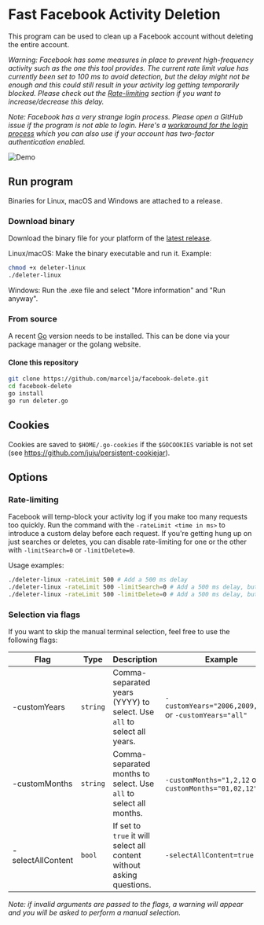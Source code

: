 # Fast Facebook Activity Deletion

This program can be used to clean up a Facebook account without deleting the entire account.

_Warning: Facebook has some measures in place to prevent high-frequency activity such as the one this tool provides. The current rate limit value has currently been set to 100 ms to avoid detection, but the delay might not be enough and this could still result in your activity log getting temporarily blocked. Please check out the [Rate-limiting](#rate-limiting) section if you want to increase/decrease this delay._

_Note: Facebook has a very strange login process. Please open a GitHub issue if the program is not able to login. Here's a [workaround for the login process](https://github.com/marcelja/facebook-delete/wiki/Login-with-browser-cookie) which you can also use if your account has two-factor authentication enabled._

![Demo](demo.gif)

## Run program

Binaries for Linux, macOS and Windows are attached to a release.

### Download binary

Download the binary file for your platform of the [latest release](https://github.com/marcelja/facebook-delete/releases).

Linux/macOS: Make the binary executable and run it. Example:

```bash
chmod +x deleter-linux
./deleter-linux
```

Windows: Run the .exe file and select "More information" and "Run anyway".

### From source

A recent [Go](https://golang.org/) version needs to be installed. This can be done via your package manager or the golang website.

#### Clone this repository

```bash
git clone https://github.com/marcelja/facebook-delete.git
cd facebook-delete
go install
go run deleter.go
```

## Cookies

Cookies are saved to `$HOME/.go-cookies` if the `$GOCOOKIES` variable is not set (see <https://github.com/juju/persistent-cookiejar>).

## Options

### Rate-limiting

Facebook will temp-block your activity log if you make too many requests too quickly. Run the command with the `-rateLimit <time in ms>` to introduce a custom delay before each request. If you're getting hung up on just searches or deletes, you can disable rate-limiting for one or the other with `-limitSearch=0` or `-limitDelete=0`.

Usage examples:

```bash
./deleter-linux -rateLimit 500 # Add a 500 ms delay
./deleter-linux -rateLimit 500 -limitSearch=0 # Add a 500 ms delay, but not to search action
./deleter-linux -rateLimit 500 -limitDelete=0 # Add a 500 ms delay, but not to deletion action
```

### Selection via flags

If you want to skip the manual terminal selection, feel free to use the following flags:

| Flag              | Type     | Description                                                            | Example                                                 |
|-------------------|----------|------------------------------------------------------------------------|---------------------------------------------------------|
| -customYears      | `string` | Comma-separated years (YYYY) to select. Use `all` to select all years. | `-customYears="2006,2009,2020"` or `-customYears="all"` |
| -customMonths     | `string` | Comma-separated months to select. Use `all` to select all months.      | `-customMonths="1,2,12` or `-customMonths="01,02,12"`   |
| -selectAllContent | `bool`   | If set to `true` it will select all content without asking questions.  | `-selectAllContent=true`                                |                              |

_Note: if invalid arguments are passed to the flags, a warning will appear and you will be asked to perform a manual selection._
